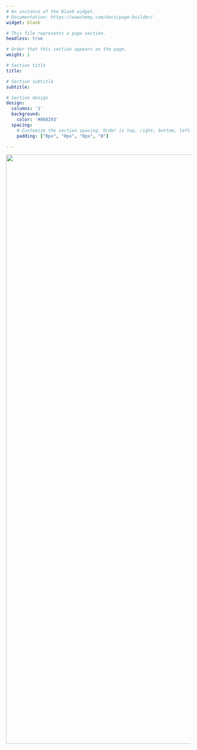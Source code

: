 ```yaml
---
# An instance of the Blank widget.
# Documentation: https://wowchemy.com/docs/page-builder/
widget: blank

# This file represents a page section.
headless: true

# Order that this section appears on the page.
weight: 1

# Section title
title: 

# Section subtitle
subtitle: 

# Section design
design:
  columns: '1'
  background:
    color: '#068293'
  spacing:
    # Customize the section spacing. Order is top, right, bottom, left.
    padding: ["0px", "0px", "0px", "0"]

---
```



<p align="center">
<img src="/media/visualization-main-wide.jpg" alt="Alkemio Platform" width="1600" />
</p>
